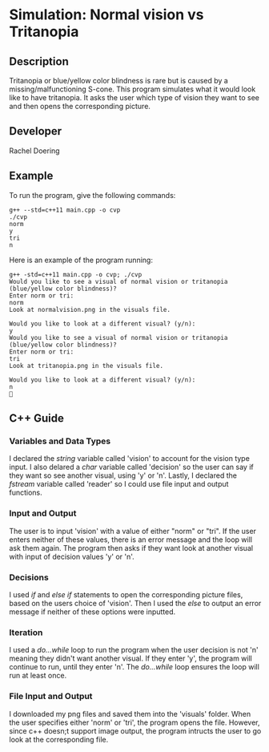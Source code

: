 # Simulation: Normal vision vs Tritanopia

## Description

Tritanopia or blue/yellow color blindness is rare but is caused by a missing/malfunctioning S-cone. This program simulates what it would look like to have tritanopia. It asks the user which type of vision they want to see and then opens the corresponding picture.

## Developer

Rachel Doering

## Example

To run the program, give the following commands:

```
g++ --std=c++11 main.cpp -o cvp
./cvp
norm
y
tri
n
```

Here is an example of the program running:

```
g++ -std=c++11 main.cpp -o cvp; ./cvp
Would you like to see a visual of normal vision or tritanopia (blue/yellow color blindness)? 
Enter norm or tri: 
norm
Look at normalvision.png in the visuals file.
 
Would you like to look at a different visual? (y/n): 
y
Would you like to see a visual of normal vision or tritanopia (blue/yellow color blindness)? 
Enter norm or tri: 
tri
Look at tritanopia.png in the visuals file.
 
Would you like to look at a different visual? (y/n): 
n
 
```

## C++ Guide

### Variables and Data Types
 
I declared the *string* variable called 'vision' to account for the vision type input. I also delared a *char* variable called 'decision' so the user can say if they want so see another visual, using 'y' or 'n'. Lastly, I declared the *fstream* variable called 'reader' so I could use file input and output functions.

### Input and Output

The user is to input 'vision' with a value of either "norm" or "tri". If the user enters neither of these values, there is an error message and the loop will ask them again. The program then asks if they want look at another visual with input of decision values 'y' or 'n'.

### Decisions

I used *if* and *else if* statements to open the corresponding picture files, based on the users choice of 'vision'. Then I used the *else* to output an error message if neither of these options were inputted. 

### Iteration

I used a *do...while* loop to run the program when the user decision is not 'n' meaning they didn't want another visual. If they enter 'y', the program will continue to run, until they enter 'n'. The *do...while* loop ensures the loop will run at least once.

### File Input and Output

I downloaded my png files and saved them into the 'visuals' folder. When the user specifies either 'norm' or 'tri', the program opens the file. However, since c++ doesn;t support image output, the program intructs the user to go look at the corresponding file.